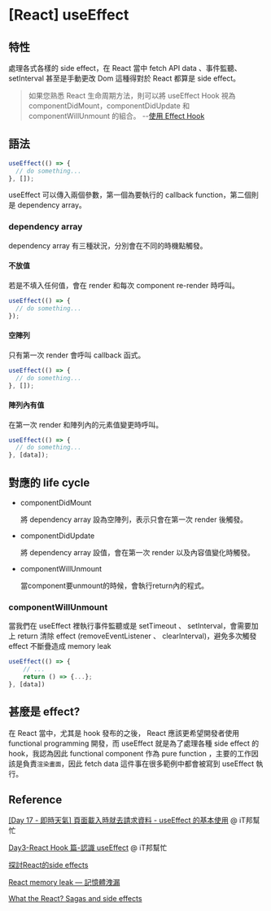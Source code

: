 # [React] useEffect

## 特性

處理各式各樣的 side effect，在 React 當中 fetch API data 、事件監聽、setInterval 甚至是手動更改 Dom 這種得對於 React 都算是 side effect。

>如果您熟悉 React 生命周期方法，則可以將 useEffect Hook 視為componentDidMount，componentDidUpdate 和 componentWillUnmount 的組合。 --[使用 Effect Hook](https://zh-hant.reactjs.org/docs/hooks-effect.html)

## 語法

```javascript
useEffect(() => {
  // do something...
}, []);
```

useEffect 可以傳入兩個參數，第一個為要執行的 callback function，第二個則是 dependency array。

### dependency array

dependency array 有三種狀況，分別會在不同的時機點觸發。

#### 不放值

若是不填入任何值，會在 render 和每次 component re-render 時呼叫。

```javascript
useEffect(() => {
  // do something...
});
```

#### 空陣列

只有第一次 render 會呼叫 callback 函式。

```javascript
useEffect(() => {
  // do something...
}, []);
```

#### 陣列內有值

在第一次 render 和陣列內的元素值變更時呼叫。

```javascript
useEffect(() => {
  // do something...
}, [data]);
```

## 對應的 life cycle

- componentDidMount

  將 dependency array 設為空陣列，表示只會在第一次 render 後觸發。

- componentDidUpdate

  將 dependency array 設值，會在第一次 render 以及內容值變化時觸發。

- componentWillUnmount

  當component要unmount的時候，會執行return內的程式。

### componentWillUnmount

當我們在 useEffect 裡執行事件監聽或是 setTimeout 、 setInterval，會需要加上 return 清除 effect (removeEventListener 、 clearInterval)，避免多次觸發 effect 不斷疊造成 memory leak

```jsx
useEffect(() => {
    // ...
    return () => {...};
}, [data])
```

## 甚麼是 effect?

在 React 當中，尤其是 hook 發布的之後， React 應該更希望開發者使用 functional programming 開發，而 useEffect 就是為了處理各種 side effect 的 hook，我認為因此 functional component 作為 pure function ，主要的工作因該是負責`渲染畫面`，因此 fetch data 這件事在很多範例中都會被寫到 useEffect 執行。

## Reference

[[Day 17 - 即時天氣] 頁面載入時就去請求資料 - useEffect 的基本使用](https://ithelp.ithome.com.tw/articles/10224270) @ iT邦幫忙

[Day3-React Hook 篇-認識 useEffect](https://ithelp.ithome.com.tw/articles/10265945) @ iT邦幫忙

[探討React的side effects](https://blog.yyisyou.tw/a96774ca/)

[React memory leak — 記憶體洩漏](https://medium.com/coding-hot-pot/react-memory-leak-%E8%A8%98%E6%86%B6%E9%AB%94%E6%B4%A9%E6%BC%8F-55390c460730)

[What the React? Sagas and side effects](https://smartcar.com/blog/what-the-react-sagas/)
